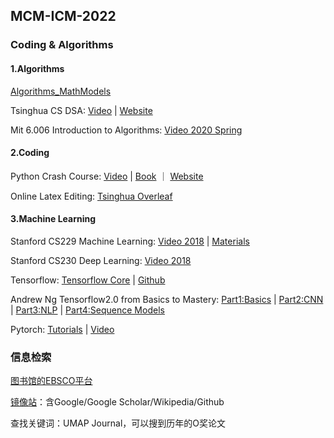 ## MCM-ICM-2022

### Coding & Algorithms

#### 1.Algorithms

[Algorithms_MathModels](https://github.com/HuangCongQing/Algorithms_MathModels)

Tsinghua CS DSA: [Video](https://www.xuetangx.com/course/THU08091000384/10322765) | [Website](https://dsa.cs.tsinghua.edu.cn/~deng/ds/index.htm)

Mit 6.006 Introduction to Algorithms: [Video 2020 Spring](https://www.bilibili.com/video/BV1gZ4y1X71R)

#### 2.Coding

Python Crash Course: [Video](https://www.bilibili.com/video/BV19t411m7uU) | [Book](https://www.ituring.com.cn/book/2784) ｜ [Website](https://ehmatthes.github.io/pcc/)

Online Latex Editing: [Tsinghua Overleaf](http://overleaf.tsinghua.edu.cn)

#### 3.Machine Learning

Stanford CS229 Machine Learning: [Video 2018](https://www.bilibili.com/video/BV1JE411w7Ub) | [Materials](https://github.com/maxim5/cs229-2018-autumn)

Stanford CS230 Deep Learning: [Video 2018](https://www.bilibili.com/video/BV1p7411Y7M8)

Tensorflow: [Tensorflow Core](https://tensorflow.google.cn/tutorials?hl=zh_cn) | [Github](https://github.com/tensorflow/tensorflow)

Andrew Ng Tensorflow2.0 from Basics to Mastery: [Part1:Basics](https://www.bilibili.com/video/BV1zE411T7nb) | [Part2:CNN](https://www.bilibili.com/video/BV1yE411g7NY/) | [Part3:NLP](https://www.bilibili.com/video/BV19E411g7d1) | [Part4:Sequence Models](https://www.bilibili.com/video/BV1qE411u7z4)

Pytorch: [Tutorials](https://pytorch.org/tutorials/) | [Video](https://www.bilibili.com/video/BV1Tb411Y7Mg)



### 信息检索

[图书馆的EBSCO平台](https://lib.tsinghua.edu.cn/info/1184/3739.htm)

[镜像站](https://www.library.ac.cn)：含Google/Google Scholar/Wikipedia/Github

查找关键词：UMAP Journal，可以搜到历年的O奖论文

